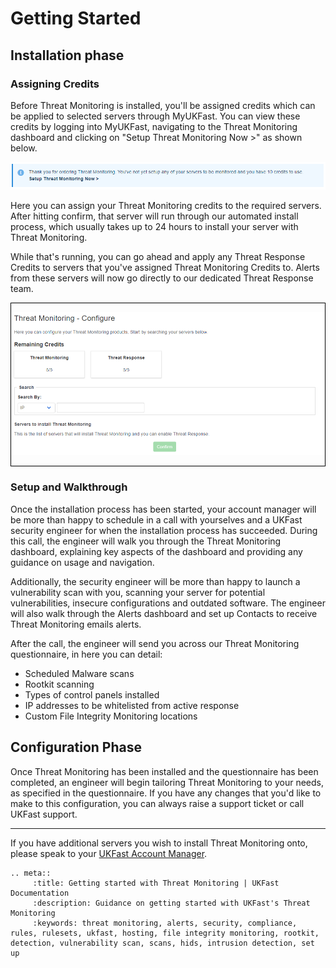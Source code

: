 
# Getting Started

## Installation phase

### Assigning Credits

Before Threat Monitoring is installed, you'll be assigned credits which can be applied to selected servers through MyUKFast. You can view these credits by logging into MyUKFast, navigating to the Threat Monitoring dashboard and clicking on "Setup Threat Monitoring Now >" as shown below.

<div style="text-align: center;">

![credits-remaining](files/credits-remaining.PNG)

</div>

Here you can assign your Threat Monitoring credits to the required servers. After hitting confirm, that server will run through our automated install process, which usually takes up to 24 hours to install your server with Threat Monitoring. 

While that's running, you can go ahead and apply any Threat Response Credits to servers that you've  assigned Threat Monitoring Credits to. Alerts from these servers will now go directly to our dedicated Threat Response team.

<div style="text-align: center; border: 1px solid black;">

![assign-credits](files/assign-credits.PNG)

</div>

### Setup and Walkthrough

Once the installation process has been started, your account manager will be more than happy to schedule in a call with yourselves and a UKFast security engineer for when the installation process has succeeded. During this call, the engineer will walk you through the Threat Monitoring dashboard, explaining key aspects of the dashboard and providing any guidance on usage and navigation.

Additionally, the security engineer will be more than happy to launch a vulnerability scan with you, scanning your server for potential vulnerabilities, insecure configurations and outdated software. The engineer will also walk through the Alerts dashboard and set up Contacts to receive Threat Monitoring emails alerts. 

After the call, the engineer will send you across our Threat Monitoring questionnaire, in here you can detail:

* Scheduled Malware scans
* Rootkit scanning
* Types of control panels installed
* IP addresses to be whitelisted from active response
* Custom File Integrity Monitoring locations

## Configuration Phase

Once Threat Monitoring has been installed and the questionnaire has been completed, an engineer will begin tailoring Threat Monitoring to your needs, as specified in the questionnaire. If you have any changes that you'd like to make to this configuration, you can always raise a support ticket or call UKFast support.

---

If you have additional servers you wish to install Threat Monitoring onto, please speak to your [UKFast Account Manager](https://my.ukfast.co.uk/account/your-account-manager.php).

```eval_rst
.. meta::
     :title: Getting started with Threat Monitoring | UKFast Documentation
     :description: Guidance on getting started with UKFast's Threat Monitoring
     :keywords: threat monitoring, alerts, security, compliance, rules, rulesets, ukfast, hosting, file integrity monitoring, rootkit, detection, vulnerability scan, scans, hids, intrusion detection, set up
```
